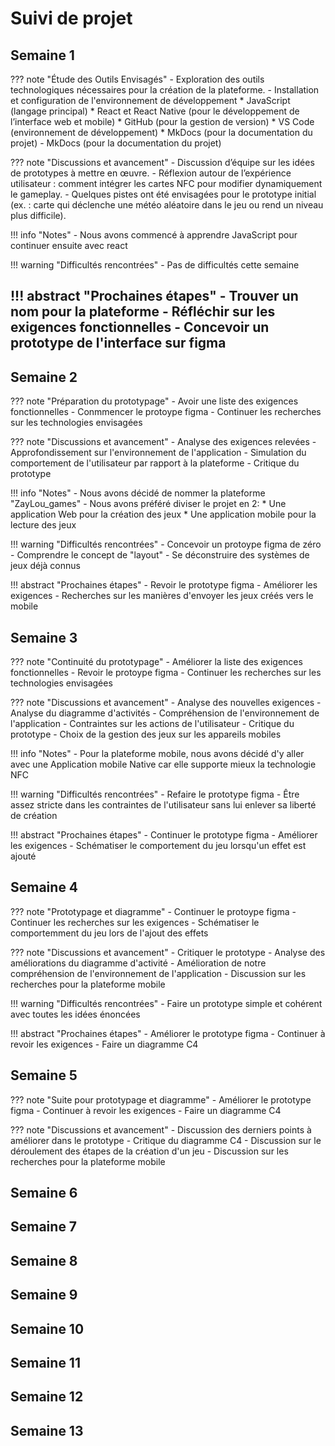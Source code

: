 # Suivi de projet

## Semaine 1

??? note "Étude des Outils Envisagés"
    - Exploration des outils technologiques nécessaires pour la création de la plateforme.
    - Installation et configuration de l'environnement de développement
       * JavaScript (langage principal)
       * React et React Native (pour le développement de l’interface web et mobile)
       * GitHub (pour la gestion de version)
       * VS Code (environnement de développement)
       * MkDocs (pour la documentation du projet)
    - MkDocs (pour la documentation du projet)

??? note "Discussions et avancement"
    - Discussion d’équipe sur les idées de prototypes à mettre en œuvre.
    - Réflexion autour de l’expérience utilisateur : comment intégrer les cartes NFC pour modifier dynamiquement le gameplay.
    - Quelques pistes ont été envisagées pour le prototype initial (ex. : carte qui déclenche une météo aléatoire dans le jeu ou rend un niveau plus difficile).
    
!!! info "Notes"
    - Nous avons commencé à apprendre JavaScript pour continuer ensuite avec react

!!! warning "Difficultés rencontrées"
    - Pas de difficultés cette semaine

!!! abstract "Prochaines étapes"
    - Trouver un nom pour la plateforme
    - Réfléchir sur les exigences fonctionnelles
    - Concevoir un prototype de l'interface sur figma
---

## Semaine 2

??? note "Préparation du prototypage"
    - Avoir une liste des exigences fonctionnelles
    - Conmmencer le protoype figma
    - Continuer les recherches sur les technologies envisagées

??? note "Discussions et avancement"
    - Analyse des exigences relevées
    - Approfondissement sur l'environnement de l'application
    - Simulation du comportement de l'utilisateur par rapport à la plateforme
    - Critique du prototype

!!! info "Notes"
    - Nous avons décidé de nommer la plateforme "ZayLou_games"
    - Nous avons préféré diviser le projet en 2:
        * Une application Web pour la création des jeux
        * Une application mobile pour la lecture des jeux

!!! warning "Difficultés rencontrées"
    - Concevoir un protoype figma de zéro
    - Comprendre le concept de "layout"
    - Se déconstruire des systèmes de jeux déjà connus

!!! abstract "Prochaines étapes"
    - Revoir le prototype figma
    - Améliorer les exigences
    - Recherches sur les manières d'envoyer les jeux créés vers le mobile

## Semaine 3

??? note "Continuité du prototypage"
    - Améliorer la liste des exigences fonctionnelles
    - Revoir le protoype figma
    - Continuer les recherches sur les technologies envisagées

??? note "Discussions et avancement"
    - Analyse des nouvelles exigences
    - Analyse du diagramme d'activités
    - Compréhension de l'environnement de l'application
    - Contraintes sur les actions de l'utilisateur
    - Critique du prototype
    - Choix de la gestion des jeux sur les appareils mobiles

!!! info "Notes"
    - Pour la plateforme mobile, nous avons décidé d'y aller avec une Application mobile Native car elle supporte mieux la technologie NFC

!!! warning "Difficultés rencontrées"
    - Refaire le prototype figma
    - Être assez stricte dans les contraintes de l'utilisateur sans lui enlever sa liberté de création

!!! abstract "Prochaines étapes"
    - Continuer le prototype figma
    - Améliorer les exigences
    - Schématiser le comportement du jeu lorsqu'un effet est ajouté

## Semaine 4

??? note "Prototypage et diagramme"
    - Continuer le protoype figma
    - Continuer les recherches sur les exigences
    - Schématiser le comportemment du jeu lors de l'ajout des effets

??? note "Discussions et avancement"
    - Critiquer le prototype
    - Analyse des améliorations du diagramme d'activité
    - Amélioration de notre compréhension de l'environnement de l'application
    - Discussion sur les recherches pour la plateforme mobile

!!! warning "Difficultés rencontrées"
    - Faire un prototype simple et cohérent avec toutes les idées énoncées

!!! abstract "Prochaines étapes"
    - Améliorer le prototype figma
    - Continuer à revoir les exigences
    - Faire un diagramme C4


## Semaine 5
??? note "Suite pour prototypage et diagramme"
    - Améliorer le prototype figma
    - Continuer à revoir les exigences
    - Faire un diagramme C4

??? note "Discussions et avancement"
    - Discussion des derniers points à améliorer dans le prototype 
    - Critique du diagramme C4
    - Discussion sur le déroulement des étapes de la création d'un jeu
    - Discussion sur les recherches pour la plateforme mobile


## Semaine 6

## Semaine 7

## Semaine 8

## Semaine 9

## Semaine 10

## Semaine 11

## Semaine 12

## Semaine 13
